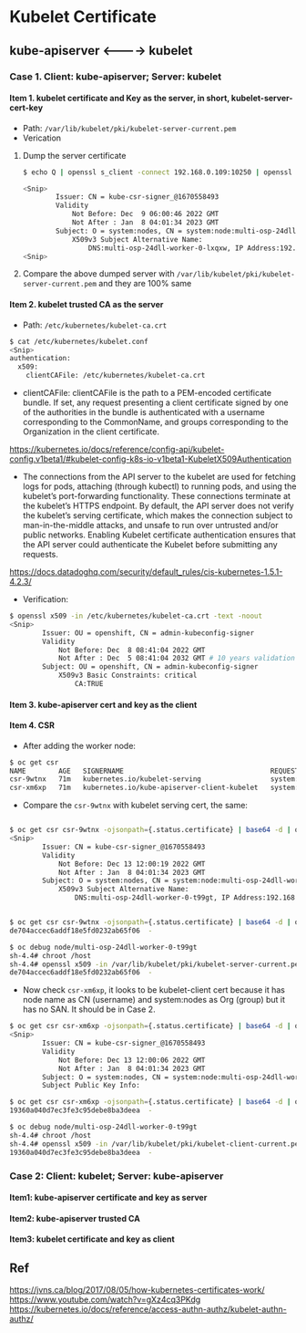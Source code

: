 # Kubelet Certificate

## kube-apiserver <----> kubelet

### Case 1. Client: kube-apiserver; Server: kubelet

#### Item 1. kubelet certificate and Key as the server, in short, kubelet-server-cert-key

* Path: `/var/lib/kubelet/pki/kubelet-server-current.pem`
* Verication

1. Dump the server certificate

    ```bash
    $ echo Q | openssl s_client -connect 192.168.0.109:10250 | openssl x509 -text -noout

    <Snip>
            Issuer: CN = kube-csr-signer_@1670558493
            Validity
                Not Before: Dec  9 06:00:46 2022 GMT
                Not After : Jan  8 04:01:34 2023 GMT
            Subject: O = system:nodes, CN = system:node:multi-osp-24dll-worker-0-lxqxw # Pay attention to the CN as the user, O as the group to authenticate. Yes the certificate extracts the user and group for further authenticate. This is called certificate-based authentication. Check clientCAFile later
                X509v3 Subject Alternative Name:
                    DNS:multi-osp-24dll-worker-0-lxqxw, IP Address:192.168.0.109
    <Snip>

    ```

2. Compare the above dumped server with `/var/lib/kubelet/pki/kubelet-server-current.pem` and they are 100% same

#### Item 2. kubelet trusted CA as the server

* Path: `/etc/kubernetes/kubelet-ca.crt`

```bash
$ cat /etc/kubernetes/kubelet.conf
<Snip>
authentication:
  x509:
    clientCAFile: /etc/kubernetes/kubelet-ca.crt
```

* clientCAFile: clientCAFile is the path to a PEM-encoded certificate bundle. If set, any request presenting a client certificate signed by one of the authorities in the bundle is authenticated with a username corresponding to the CommonName, and groups corresponding to the Organization in the client certificate.

<https://kubernetes.io/docs/reference/config-api/kubelet-config.v1beta1/#kubelet-config-k8s-io-v1beta1-KubeletX509Authentication>

* The connections from the API server to the kubelet are used for fetching logs for pods, attaching (through kubectl) to running pods, and using the kubelet’s port-forwarding functionality. These connections terminate at the kubelet’s HTTPS endpoint. By default, the API server does not verify the kubelet’s serving certificate, which makes the connection subject to man-in-the-middle attacks, and unsafe to run over untrusted and/or public networks. Enabling Kubelet certificate authentication ensures that the API server could authenticate the Kubelet before submitting any requests.

<https://docs.datadoghq.com/security/default_rules/cis-kubernetes-1.5.1-4.2.3/>

* Verification:

```bash
$ openssl x509 -in /etc/kubernetes/kubelet-ca.crt -text -noout
<Snip>
        Issuer: OU = openshift, CN = admin-kubeconfig-signer
        Validity
            Not Before: Dec  8 08:41:04 2022 GMT
            Not After : Dec  5 08:41:04 2032 GMT # 10 years validation for this CA cert
        Subject: OU = openshift, CN = admin-kubeconfig-signer
            X509v3 Basic Constraints: critical
                CA:TRUE

```

#### Item 3. kube-apiserver cert and key as the client

#### Item 4. CSR

* After adding the worker node:

```bash
$ oc get csr
NAME        AGE   SIGNERNAME                                    REQUESTOR                                                                   REQUESTEDDURATION   CONDITION
csr-9wtnx   71m   kubernetes.io/kubelet-serving                 system:node:multi-osp-24dll-worker-0-t99gt                                  <none>              Approved,Issued
csr-xm6xp   71m   kubernetes.io/kube-apiserver-client-kubelet   system:serviceaccount:openshift-machine-config-operator:node-bootstrapper   <none>              Approved,Issued
```

* Compare the `csr-9wtnx` with kubelet serving cert, the same:

```bash

$ oc get csr csr-9wtnx -ojsonpath={.status.certificate} | base64 -d | openssl x509 -text -noout
<Snip>
        Issuer: CN = kube-csr-signer_@1670558493
        Validity
            Not Before: Dec 13 12:00:19 2022 GMT
            Not After : Jan  8 04:01:34 2023 GMT
        Subject: O = system:nodes, CN = system:node:multi-osp-24dll-worker-0-t99gt
            X509v3 Subject Alternative Name:
                DNS:multi-osp-24dll-worker-0-t99gt, IP Address:192.168.0.179


$ oc get csr csr-9wtnx -ojsonpath={.status.certificate} | base64 -d | openssl x509 -text -noout | md5sum
de704accec6addf18e5fd0232ab65f06  -

$ oc debug node/multi-osp-24dll-worker-0-t99gt
sh-4.4# chroot /host
sh-4.4# openssl x509 -in /var/lib/kubelet/pki/kubelet-server-current.pem -text -noout | md5sum
de704accec6addf18e5fd0232ab65f06  -

```

* Now check `csr-xm6xp`, it looks to be kubelet-client cert because it has node name as CN (username) and system:nodes as Org (group) but it has no SAN. It should be in Case 2.

```bash
$ oc get csr csr-xm6xp -ojsonpath={.status.certificate} | base64 -d | openssl x509 -text -noout
<Snip>
        Issuer: CN = kube-csr-signer_@1670558493
        Validity
            Not Before: Dec 13 12:00:06 2022 GMT
            Not After : Jan  8 04:01:34 2023 GMT
        Subject: O = system:nodes, CN = system:node:multi-osp-24dll-worker-0-t99gt
        Subject Public Key Info:

$ oc get csr csr-xm6xp -ojsonpath={.status.certificate} | base64 -d | openssl x509 -text -noout | md5sum
19360a040d7ec3fe3c95debe8ba3deea  -

$ oc debug node/multi-osp-24dll-worker-0-t99gt
sh-4.4# chroot /host
sh-4.4# openssl x509 -in /var/lib/kubelet/pki/kubelet-client-current.pem -text -noout | md5sum
19360a040d7ec3fe3c95debe8ba3deea  -

```

### Case 2: Client: kubelet; Server: kube-apiserver

#### Item1: kube-apiserver certificate and key as server

#### Item2: kube-apiserver trusted CA

#### Item3: kubelet certificate and key as client

## Ref

<https://jvns.ca/blog/2017/08/05/how-kubernetes-certificates-work/>
<https://www.youtube.com/watch?v=gXz4cq3PKdg>
<https://kubernetes.io/docs/reference/access-authn-authz/kubelet-authn-authz/>
